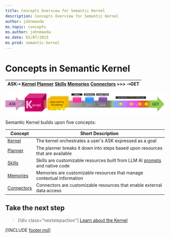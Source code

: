 ```yaml
---
title: Concepts Overview for Semantic Kernel
description: Concepts Overview for Semantic Kernel
author: johnmaeda
ms.topic: concepts
ms.author: johnmaeda
ms.date: 02/07/2023
ms.prod: semantic-kernel
---
```


# Concepts in Semantic Kernel

| ASK⇾ [Kernel](kernel) [Planner](planner) [Skills](skills) [Memories](memories) [Connectors](Connectors) >>>  ⇾GET | 
|---|

![Journey of an ask to a get in Semantic Kernel visualized as phases as annotated immediately below](../media/fullview.png)

Semantic Kernel builds upon five concepts:

| Concept | Short Description |
|---|---|
| [Kernel](kernel) | The kernel orchestrates a user's ASK expressed as a goal |
| [Planner](planner)| The planner breaks it down into steps based upon resources that are available |
| [Skills](skills)| Skills are customizable resources built from LLM AI [prompts](../concepts-ai/prompts) and native code |
| [Memories](memories)| Memories are customizable resources that manage contextual information |
| [Connectors](Connectors)| Connectors are customizable resources that enable external data access |

## Take the next step

> [!div class="nextstepaction"]
> [Learn about the Kernel](kernel)

[!INCLUDE [footer.md](../includes/footer.md)]
